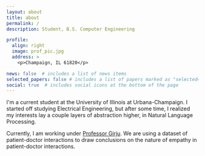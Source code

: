 ```yaml
---
layout: about
title: about
permalink: /
description: Student, B.S. Computer Engineering

profile:
  align: right
  image: prof_pic.jpg
  address: >
    <p>Champaign, IL 61820</p>

news: false  # includes a list of news items
selected_papers: false # includes a list of papers marked as "selected={true}"
social: true  # includes social icons at the bottom of the page
---
```


I'm a current student at the University of Illinois at Urbana-Champaign. I started off studying Electrical Engineering, but after some time, I realized my interests lay a couple
layers of abstraction higher, in Natural Language Processing.

Currently, I am working under [Professor Girju](https://experts.illinois.edu/en/persons/corina-r-girju). We are using a dataset of patient-doctor interactions to 
draw conclusions on the nature of empathy in patient-doctor interactions.